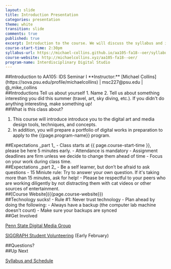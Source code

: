 ```yaml
---
layout: slide
title: Introduction Presentation
categories: presentation
theme: white
transition: slide
comments: true
published: true
excerpt: Introduction to the course. We will discuss the syllabus and introduce the first assignment.
course-start-time: 2:30pm
syllabus-url: https://michael-collins.github.io/aa105-fa18--oer/syllabus/aa105-fall2018.html
course-website: http://michaelcollins.xyz/aa105-fa18--oer/
program-name: Interdisciplinary Digital Studio
---
```

<section data-markdown>
##Introduction to AA105: IDS Seminar I
**Instructor:** [Michael Collins](https://sova.psu.edu/profile/michaelcollins) | msc227@psu.edu | @_mike_collins

</section>
<section data-markdown>
##Introductions
Tell us about yourself
1. Name
2. Tell us about something interesting you did this summer (travel, art, sky diving, etc.). If you didn't do anything interesting, make something up!
</section>
<section data-markdown>
##What is this class about?

1. This course will introduce introduce you to the digital art and media design tools, techniques, and concepts.
2. In addition, you will prepare a portfolio of digital works in preparation to apply to the {{page.program-name}} program.

</section>
<section data-markdown>
##Expectations _part 1_
- Class starts at {{ page.course-start-time }}, please be here 5 minutes early.
- Attendance is mandatory
- Assignment deadlines are firm unless we decide to change them ahead of time
- Focus on your work during class time.
</section>
<section data-markdown>
##Expectations _part 2_
- Be a self learner, but don’t be afraid to ask questions
  - 15 Miniute rule: Try to answer your own question. If it's taking more than 15 minutes, ask for help!
- Please be respectful to your peers who are working diligently by not distracting them with cat videos or other sources of entertainment.
</section>
<section data-markdown>
##[Course Website]({{page.course-website}})
</section>
<section data-markdown>
##Technology sucks!
- Rule #1: Never trust technology
  - Plan ahead by doing the following:
  - Always have a backup (the computer lab machine doesn't count)
  - Make sure your backups are synced
</section>
<section data-markdown>
##Get Involved

[Penn State Digital Media Group](https://www.facebook.com/PSUDigitalMedia/)

[SIGGRAPH Student Volunteering](http://s2016.siggraph.org/student-volunteers) (Early February)

</section>
<section data-markdown>
##Questions?
</section>
<section data-markdown>
##Up Next

[Syllabus and Schedule]({{page.syllabus-url}})

</section>